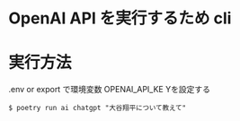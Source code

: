 # OpenAI API を実行するため cli

# 実行方法

.env or export で環境変数 OPENAI_API_KE Yを設定する

``` shell
$ poetry run ai chatgpt "大谷翔平について教えて"
```
